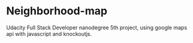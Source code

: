 # Neighborhood-map
Udacity Full Stack Developer nanodegree 5th project, using google maps api with javascript and knockoutjs.
